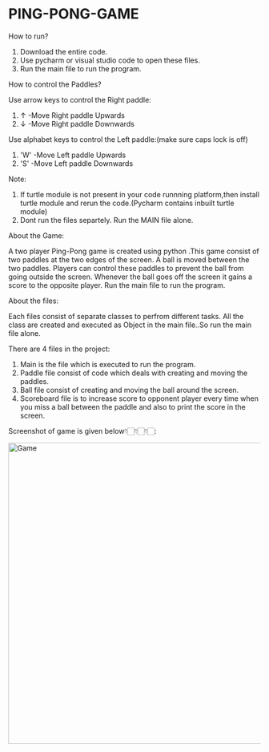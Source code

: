 # PING-PONG-GAME
How to run?

1. Download the entire code.
2. Use pycharm or visual studio code to open these files.
3. Run the main file to run the program.

How to control the Paddles?

Use arrow keys to control the Right paddle:

 1. ↑ -Move Right paddle Upwards
 2. ↓ -Move Right paddle Downwards
 
Use alphabet keys to control the Left paddle:(make sure caps lock is off)

 1. 'W' -Move Left paddle Upwards
 2. 'S' -Move Left paddle Downwards
  
Note:

 1. If turtle module is not present in your code runnning platform,then install turtle module and rerun the code.(Pycharm contains inbuilt turtle module)
 2. Dont run the files separtely. Run the MAIN file alone.

About the Game:

 A two player Ping-Pong game is created using python .This game consist of two paddles at the two edges of the screen. A ball is moved between the two paddles. Players can control these paddles to prevent the ball from going outside the screen. Whenever the ball goes off the screen it gains a score to the opposite player.
 Run the main file to run the program.
 
About the files:

Each files consist of separate classes to perfrom different tasks. 
All the class are created and executed as Object in the main file..So run the main file alone.

There are 4  files in the project:

 1. Main is the file which is executed to run the program.
 2. Paddle file consist of code which deals with creating and moving the paddles.
 3. Ball file consist of creating and moving the ball around the screen.
 4. Scoreboard file is to increase score to opponent player every time when you miss a ball between the paddle and also to print the score in the screen.

Screenshot of game is given below👇🏻👇🏻👇🏻:

<img width="601" alt="Game" src="https://user-images.githubusercontent.com/109719075/196357839-caceacba-4313-49a3-a5ef-f1f7dd9cbb89.png">


